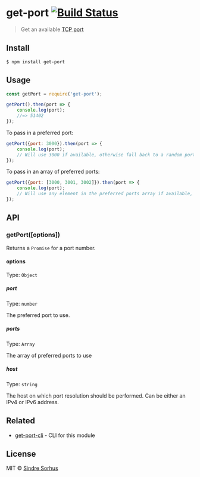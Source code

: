 # get-port [![Build Status](https://travis-ci.org/sindresorhus/get-port.svg?branch=master)](https://travis-ci.org/sindresorhus/get-port)

> Get an available [TCP port](https://en.wikipedia.org/wiki/Port_(computer_networking))


## Install

```
$ npm install get-port
```


## Usage

```js
const getPort = require('get-port');

getPort().then(port => {
	console.log(port);
	//=> 51402
});
```

To pass in a preferred port:

```js
getPort({port: 3000}).then(port => {
	console.log(port);
	// Will use 3000 if available, otherwise fall back to a random port
});
```

To pass in an array of preferred ports:

```js
getPort({port: [3000, 3001, 3002]}).then(port => {
	console.log(port);
	// Will use any element in the preferred ports array if available, otherwise fall back to a random port
});
```

## API

### getPort([options])

Returns a `Promise` for a port number.

#### options

Type: `Object`

##### port

Type: `number`

The preferred port to use.

##### ports 

Type: `Array`

The array of preferred ports to use

##### host

Type: `string`

The host on which port resolution should be performed. Can be either an IPv4 or IPv6 address.


## Related

- [get-port-cli](https://github.com/sindresorhus/get-port-cli) - CLI for this module


## License

MIT © [Sindre Sorhus](https://sindresorhus.com)
